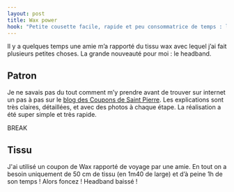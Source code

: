 ```yaml
---
layout: post
title: Wax power
hook: "Petite cousette facile, rapide et peu consommatrice de temps : le headband avec le tuto des Coupons de Saint Pierre."
---
```


Il y a quelques temps une amie m’a rapporté du tissu wax avec lequel j’ai fait plusieurs petites choses. La grande nouveauté pour moi : le headband.

## Patron

Je ne savais pas du tout comment m’y prendre avant de trouver sur internet un pas à pas sur le [blog des Coupons de Saint Pierre][1]. Les explications sont très claires, détaillées, et avec des photos à chaque étape. La réalisation a été super simple et très rapide. 

BREAK


## Tissu

J'ai utilisé un coupon de Wax rapporté de voyage par une amie. En tout on a besoin uniquement de 50 cm de tissu (en 1m40 de large) et d’à peine 1h de son temps ! Alors foncez ! Headband baissé !





[1]:	https://blog.les-coupons-de-saint-pierre.fr/2018/01/19/diy-headband-boheme/
